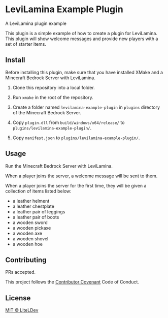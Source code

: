 # LeviLamina Example Plugin

A LeviLamina plugin example

This plugin is a simple example of how to create a plugin for LeviLamina. This plugin will show welcome messages and provide new players with a set of starter items.

## Install

Before installing this plugin, make sure that you have installed XMake and a Minecraft Bedrock Server with LeviLamina.

1. Clone this repository into a local folder.

2. Run `xmake` in the root of the repository.

3. Create a folder named `levilamina-example-plugin` in `plugins` directory of the Minecraft Bedrock Server.

4. Copy `plugin.dll` from `build/windows/x64/release/` to `plugins/levilamina-example-plugin/`.

5. Copy `manifest.json` to `plugins/levilamina-example-plugin/`.

## Usage

Run the Minecraft Bedrock Server with LeviLamina.

When a player joins the server, a welcome message will be sent to them.

When a player joins the server for the first time, they will be given a collection of items listed below:

- a leather helment
- a leather chestplate
- a leather pair of leggings
- a leather pair of boots
- a wooden sword
- a wooden pickaxe
- a wooden axe
- a wooden shovel
- a wooden hoe

## Contributing

PRs accepted.

This project follows the [Contributor Covenant](https://www.contributor-covenant.org/version/2/1/code_of_conduct/) Code of Conduct.

## License

[MIT © LiteLDev](LICENSE)
